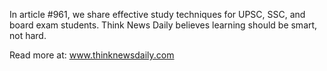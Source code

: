 In article #961, we share effective study techniques for UPSC, SSC, and board exam students. Think News Daily believes learning should be smart, not hard.

Read more at: www.thinknewsdaily.com